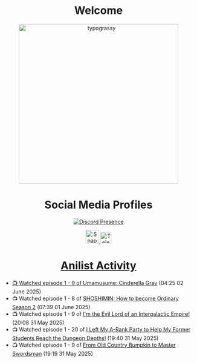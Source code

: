 <div align="center">

# Welcome
<a href="https://github.com/kawarimidoll/typograssy">
    <img alt="typograssy" src="https://typograssy.deno.dev/api?text=%E3%82%88%E3%81%86%E3%81%93%E3%81%9D%E3%81%BF%E3%81%AA%E3%81%95%E3%82%93%20-%20Sheby--&&l0=none&l1=82d9d0&l2=027353&l3=038c4c&l4=01402e&bg=none&frame=none&speed=100&comment=" width="421.99">
</a>

</div>

<div align="center">

# Social Media Profiles

[![Discord Presence](https://lanyard.cnrad.dev/api/612532963938271232)](https://discord.com/users/612532963938271232)


<a href="https://www.snapchat.com/add/a.sheby" title="Snapchat Profile">
    <img src="https://www.freepnglogos.com/uploads/snapchat-logo-png-0.png" width="35" alt="Snapchat Logo" />


<a href="https://t.me/ASheby" title="Telegram Profile">
    <img src="https://www.freepnglogos.com/uploads/telegram-logo-png-0.png" width="30" alt="Telegram Logo" />


</div>

<div align="center">

# Anilist Activity

</div>

<!-- ANILIST_ACTIVITY:start -->

-   📺 Watched episode 1 - 9 of [Umamusume: Cinderella Gray](https://anilist.co/anime/180516) (04:25 02 June 2025)
-   📺 Watched episode 1 - 8 of [SHOSHIMIN: How to become Ordinary Season 2](https://anilist.co/anime/181182) (07:39 01 June 2025)
-   📺 Watched episode 1 - 9 of [I'm the Evil Lord of an Intergalactic Empire!](https://anilist.co/anime/183274) (20:08 31 May 2025)
-   📺 Watched episode 1 - 20 of [I Left My A-Rank Party to Help My Former Students Reach the Dungeon Depths!](https://anilist.co/anime/180812) (19:40 31 May 2025)
-   📺 Watched episode 1 - 9 of [From Old Country Bumpkin to Master Swordsman](https://anilist.co/anime/179955) (19:19 31 May 2025)

<!-- ANILIST_ACTIVITY:end -->
